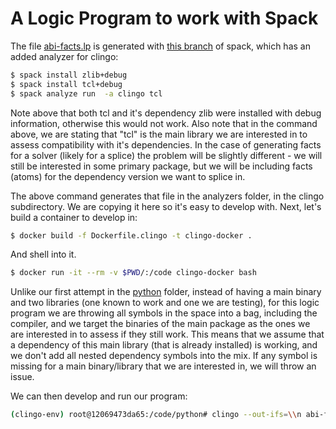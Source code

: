 # A Logic Program to work with Spack

The file [abi-facts.lp](abi-facts.lp) is generated with [this branch](https://github.com/vsoch/spack/tree/add/clingo-analyzer) of spack, which has an added analyzer for clingo:

```bash
$ spack install zlib+debug
$ spack install tcl+debug
$ spack analyze run  -a clingo tcl
```

Note above that both tcl and it's dependency zlib were installed with debug information,
otherwise this would not work. Also note that in the command above, we are stating
that "tcl" is the main library we are interested in to assess compatibility with
it's dependencies. In the case of generating facts for a solver (likely for a splice)
the problem will be slightly different - we will still be interested in some primary package,
but we will be including facts (atoms) for the dependency version we want to splice in.

The above command generates that file in the analyzers folder, in the clingo subdirectory. We are copying it here so it's easy to develop with.
Next, let's build a container to develop in:

```bash
$ docker build -f Dockerfile.clingo -t clingo-docker .
```

And shell into it.

```bash
$ docker run -it --rm -v $PWD/:/code clingo-docker bash
```

Unlike our first attempt in the [python](../python) folder, instead of having
a main binary and two libraries (one known to work and one we are testing),
for this logic program we are throwing all symbols in the space into a bag,
including the compiler, and we target the binaries of the main package as the 
ones we are interested in to assess if they still work. This means that we assume
that a dependency of this main library (that is already installed) is working,
and we don't add all nested dependency symbols into the mix. If any symbol is
missing for a main binary/library that we are interested in, we will throw an issue.

We can then develop and run our program:

```bash
(clingo-env) root@12069473da65:/code/python# clingo --out-ifs=\\n abi-facts.lp is_compatible.lp 
```
